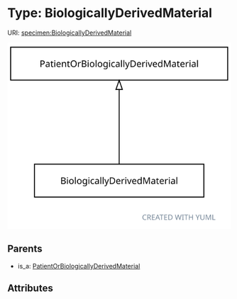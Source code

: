 
# Type: BiologicallyDerivedMaterial




URI: [specimen:BiologicallyDerivedMaterial](https://ccdh.org/specimen/BiologicallyDerivedMaterial)


![img](images/BiologicallyDerivedMaterial.svg)

## Parents

 *  is_a: [PatientOrBiologicallyDerivedMaterial](PatientOrBiologicallyDerivedMaterial.md)

## Attributes

